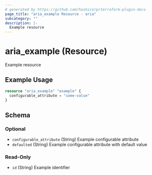 ```yaml
---
# generated by https://github.com/hashicorp/terraform-plugin-docs
page_title: "aria_example Resource - aria"
subcategory: ""
description: |-
  Example resource
---
```


# aria_example (Resource)

Example resource

## Example Usage

```terraform
resource "aria_example" "example" {
  configurable_attribute = "some-value"
}
```

<!-- schema generated by tfplugindocs -->
## Schema

### Optional

- `configurable_attribute` (String) Example configurable attribute
- `defaulted` (String) Example configurable attribute with default value

### Read-Only

- `id` (String) Example identifier

